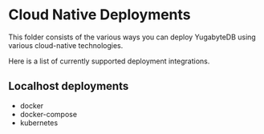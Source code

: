 # Cloud Native Deployments

This folder consists of the various ways you can deploy YugabyteDB using various cloud-native technologies.

Here is a list of currently supported deployment integrations.

## Localhost deployments
- docker
- docker-compose
- kubernetes
